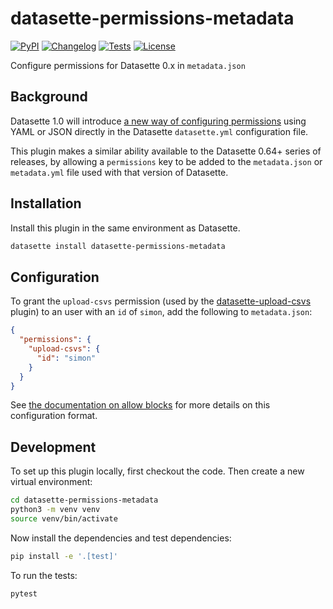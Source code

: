 # datasette-permissions-metadata

[![PyPI](https://img.shields.io/pypi/v/datasette-permissions-metadata.svg)](https://pypi.org/project/datasette-permissions-metadata/)
[![Changelog](https://img.shields.io/github/v/release/datasette/datasette-permissions-metadata?include_prereleases&label=changelog)](https://github.com/datasette/datasette-permissions-metadata/releases)
[![Tests](https://github.com/datasette/datasette-permissions-metadata/actions/workflows/test.yml/badge.svg)](https://github.com/datasette/datasette-permissions-metadata/actions/workflows/test.yml)
[![License](https://img.shields.io/badge/license-Apache%202.0-blue.svg)](https://github.com/datasette/datasette-permissions-metadata/blob/main/LICENSE)

Configure permissions for Datasette 0.x in `metadata.json`

## Background

Datasette 1.0 will introduce [a new way of configuring permissions](https://docs.datasette.io/en/latest/authentication.html#other-permissions-in-datasette-yaml) using YAML or JSON directly in the Datasette `datasette.yml` configuration file.

This plugin makes a similar ability available to the Datasette 0.64+ series of releases, by allowing a `permissions` key to be added to the `metadata.json` or `metadata.yml` file used with that version of Datasette.

## Installation

Install this plugin in the same environment as Datasette.
```bash
datasette install datasette-permissions-metadata
```
## Configuration

To grant the `upload-csvs` permission (used by the [datasette-upload-csvs](https://datasette.io/plugins/datasette-upload-csvs) plugin) to an user with an `id` of `simon`, add the following to `metadata.json`:

```json
{
  "permissions": {
    "upload-csvs": {
      "id": "simon"
    }
  }
}
```
See [the documentation on allow blocks](https://docs.datasette.io/en/stable/authentication.html#defining-permissions-with-allow-blocks) for more details on this configuration format.

## Development

To set up this plugin locally, first checkout the code. Then create a new virtual environment:
```bash
cd datasette-permissions-metadata
python3 -m venv venv
source venv/bin/activate
```
Now install the dependencies and test dependencies:
```bash
pip install -e '.[test]'
```
To run the tests:
```bash
pytest
```
